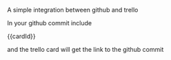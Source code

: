A simple integration between github and trello

In your github commit include

{{cardId}}

and the trello card will get the link to the github commit